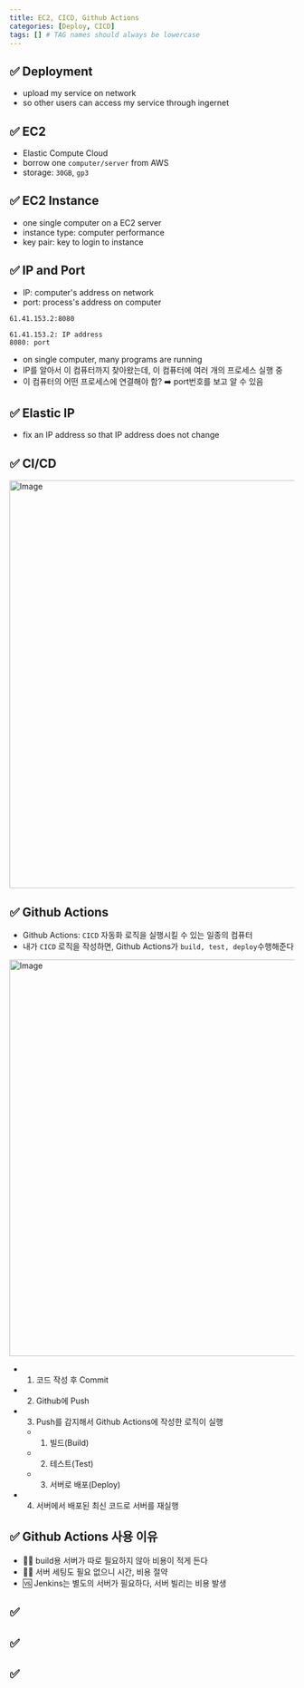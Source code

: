 ```yaml
---
title: EC2, CICD, Github Actions
categories: [Deploy, CICD]
tags: [] # TAG names should always be lowercase
---
```


## ✅ Deployment

- upload my service on network
- so other users can access my service through ingernet

## ✅ EC2

- Elastic Compute Cloud
- borrow one `computer/server` from AWS
- storage: `30GB`, `gp3`

## ✅ EC2 Instance

- one single computer on a EC2 server
- instance type: computer performance
- key pair: key to login to instance

## ✅ IP and Port

- IP: computer's address on network
- port: process's address on computer

```
61.41.153.2:8080

61.41.153.2: IP address
8080: port
```

- on single computer, many programs are running
- IP를 알아서 이 컴퓨터까지 찾아왔는데, 이 컴퓨터에 여러 개의 프로세스 실행 중
- 이 컴퓨터의 어떤 프로세스에 연결해야 함? ➡️ port번호를 보고 알 수 있음

## ✅ Elastic IP

- fix an IP address so that IP address does not change

## ✅ CI/CD

<img width="720" alt="Image" src="https://github.com/user-attachments/assets/87dbc537-afad-407e-83a0-0d6e0ea789ba" />

## ✅ Github Actions

- Github Actions: `CICD` 자동화 로직을 실행시킬 수 있는 일종의 컴퓨터
- 내가 `CICD` 로직을 작성하면, Github Actions가 `build, test, deploy`수행해준다

<img width="700" alt="Image" src="https://github.com/user-attachments/assets/7b8a6ce8-7d02-406f-a28b-952f99851130" />

- 1. 코드 작성 후 Commit
- 2. Github에 Push
- 3. Push를 감지해서 Github Actions에 작성한 로직이 실행
  - 1.  빌드(Build)
  - 2.  테스트(Test)
  - 3.  서버로 배포(Deploy)
- 4. 서버에서 배포된 최신 코드로 서버를 재실행

## ✅ Github Actions 사용 이유

- 👍🏻 build용 서버가 따로 필요하지 않아 비용이 적게 든다
- 👍🏻 서버 세팅도 필요 없으니 시간, 비용 절약
- 🆚 Jenkins는 별도의 서버가 필요하다, 서버 빌리는 비용 발생

## ✅

## ✅

## ✅
